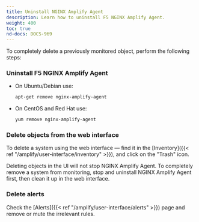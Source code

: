 ```yaml
---
title: Uninstall NGINX Amplify Agent
description: Learn how to uninstall F5 NGINX Amplify Agent.
weight: 400
toc: true
nd-docs: DOCS-969
---
```


To completely delete a previously monitored object, perform the following steps:


### Uninstall F5 NGINX Amplify Agent

- On Ubuntu/Debian use:

    ```bash
    apt-get remove nginx-amplify-agent
    ```

- On CentOS and Red Hat use:

    ```bash
    yum remove nginx-amplify-agent
    ```

### Delete objects from the web interface

To delete a system using the web interface — find it in the [Inventory]({{< ref "/amplify/user-interface/inventory" >}}), and click on the "Trash" icon.

Deleting objects in the UI will not stop NGINX Amplify Agent. To completely remove a system from monitoring, stop and uninstall NGINX Amplify Agent first, then clean it up in the web interface.

### Delete alerts

  Check the [Alerts]({{< ref "/amplify/user-interface/alerts" >}}) page and remove or mute the irrelevant rules.
